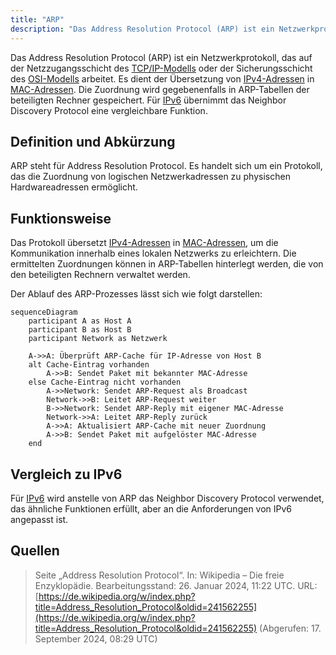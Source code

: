 ```yaml
---
title: "ARP"
description: "Das Address Resolution Protocol (ARP) ist ein Netzwerkprotokoll zur Übersetzung von IPv4-Adressen in MAC-Adressen auf der Netzzugangsschicht. Es ordnet IP-Adressen MAC-Adressen zu und speichert diese Zuordnungen gegebenenfalls in ARP-Tabellen. Für IPv6 wird stattdessen das Neighbor Discovery Protocol verwendet."
---
```


Das Address Resolution Protocol (ARP) ist ein Netzwerkprotokoll, das auf der Netzzugangsschicht des [TCP/IP-Modells](/open-fidup/lerninhalte/tcp-ip-modell) oder der Sicherungsschicht des [OSI-Modells](/open-fidup/lerninhalte/osi-modell) arbeitet. Es dient der Übersetzung von [IPv4-Adressen](/open-fidup/lerninhalte/ip) in [MAC-Adressen](/open-fidup/lerninhalte/mac). Die Zuordnung wird gegebenenfalls in ARP-Tabellen der beteiligten Rechner gespeichert. Für [IPv6](/open-fidup/lerninhalte/ip) übernimmt das Neighbor Discovery Protocol eine vergleichbare Funktion.

## Definition und Abkürzung

ARP steht für Address Resolution Protocol. Es handelt sich um ein Protokoll, das die Zuordnung von logischen Netzwerkadressen zu physischen Hardwareadressen ermöglicht.

## Funktionsweise

Das Protokoll übersetzt [IPv4-Adressen](/open-fidup/lerninhalte/ip) in [MAC-Adressen](/open-fidup/lerninhalte/mac), um die Kommunikation innerhalb eines lokalen Netzwerks zu erleichtern. Die ermittelten Zuordnungen können in ARP-Tabellen hinterlegt werden, die von den beteiligten Rechnern verwaltet werden.

Der Ablauf des ARP-Prozesses lässt sich wie folgt darstellen:

```mermaid
sequenceDiagram
    participant A as Host A
    participant B as Host B
    participant Network as Netzwerk

    A->>A: Überprüft ARP-Cache für IP-Adresse von Host B
    alt Cache-Eintrag vorhanden
        A->>B: Sendet Paket mit bekannter MAC-Adresse
    else Cache-Eintrag nicht vorhanden
        A->>Network: Sendet ARP-Request als Broadcast
        Network->>B: Leitet ARP-Request weiter
        B->>Network: Sendet ARP-Reply mit eigener MAC-Adresse
        Network->>A: Leitet ARP-Reply zurück
        A->>A: Aktualisiert ARP-Cache mit neuer Zuordnung
        A->>B: Sendet Paket mit aufgelöster MAC-Adresse
    end
```

## Vergleich zu IPv6

Für [IPv6](/open-fidup/lerninhalte/ip) wird anstelle von ARP das Neighbor Discovery Protocol verwendet, das ähnliche Funktionen erfüllt, aber an die Anforderungen von IPv6 angepasst ist.

## Quellen

> Seite „Address Resolution Protocol“. In: Wikipedia – Die freie Enzyklopädie. Bearbeitungsstand: 26. Januar 2024, 11:22 UTC. URL: [https://de.wikipedia.org/w/index.php?title=Address_Resolution_Protocol&oldid=241562255](https://de.wikipedia.org/w/index.php?title=Address_Resolution_Protocol&oldid=241562255) (Abgerufen: 17. September 2024, 08:29 UTC)